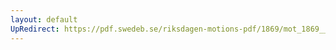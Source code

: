 ```yaml
---
layout: default
UpRedirect: https://pdf.swedeb.se/riksdagen-motions-pdf/1869/mot_1869__ak__00334/mot_1869__ak__00334_001.pdf
---
```

